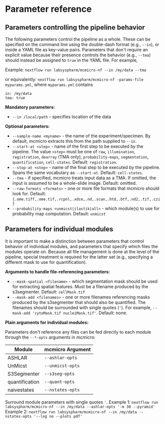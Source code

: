 # Parameter reference

## Parameters controlling the pipeline behavior

The following parameters control the pipeline as a whole. These can be specified on the command line using the double-dash format (e.g., `--in`), or inside a YAML file as key-value pairs. Parameters that don't require an explicit value because their presence controls the behavior (e.g., `--tma`) should instead be assigned to `true` in the YAML file. For example,

Example: `nextflow run labsyspharm/mcmicro-nf --in /my/data --tma`

or equivalently: `nextflow run labsyspharm/mcmicro-nf -params-file myparams.yml`, where `myparams.yml` contains
```
in: /my/data
tma: true
```

**Mandatory parameters:**

* `--in /local/path` - specifies location of the data

**Optional parameters:**

* `--sample-name <myname>` - the name of the experiment/specimen. By default, mcmicro extracts this from the path supplied to `--in`.
* `--start-at <step>` - name of the first step to be executed by the pipeline. The value `<step>` must be one of `raw`, `illumination`, `registration`, `dearray` (TMA only), `probability-maps`, `segmentation`, `quantification`, `cell-states`. Default: `registration`.
* `--stop-at <step>` - name of the final step to be executed by the pipeline. Spans the same vocabulary as `--start-at`. Default: `cell-states`.
* `--tma` - if specified, mcmicro treats input data as a TMA. If omitted, the input is assumed to be a whole-slide image. Default: omitted.
* `--raw-formats <formats>` - one or more file formats that mcmicro should look for. Default: `{.ome.tiff,.ome.tif,.rcpnl,.xdce,.nd,.scan,.htd,.btf,.nd2,.tif,.czi}`
* `--probability-maps <unmicst|ilastik|all>` - which module(s) to use for probability map computation. Default: `unmicst`

## Parameters for individual modules

It is important to make a distinction between parameters that control behavior of individual modules, and parameters that specify which files the modules operate on. Because all file management is done at the level of the pipeline, special treatment is required for the latter set (e.g., specifying a different mask to use for quantification).

**Arguments to handle file-referencing parameters:**

* `--mask-spatial <filename>` - which segmentation mask should be used for extracting spatial features. Must be a filename produced by the s3segmenter. Default: `cellMask.tif`
* `--mask-add <filenames>` - one or more filenames referencing masks produced by the s3segmenter that should also be quantified. The filenames should be surrounded with single quotes (`'`). For example, `--mask-add 'cytoMask.tif nucleiMask.tif'`. Default: none.

**Plain arguments for individual modules:**

Parameters don't reference any files can be fed directly to each module through the `--*-opts` arguments in mcmicro:

| Module | mcmicro Argument |
| --- | --- |
| ASHLAR | `--ashlar-opts` |
| UnMicst | `--unmicst-opts` |
| S3Segmenter | `--s3seg-opts` |
| quantification | `--quant-opts` |
| naivestates | `--nstates-opts` |

Surround module parameters with single quotes `'`.
Example 1: `nextflow run labsyspharm/mcmicro-nf --in /my/data --ashlar-opts '-m 30 --pyramid'`
Example 2: `nextflow run labsyspharm/mcmicro-nf --in /my/data --nstates-opts '--log no --plots pdf'`
